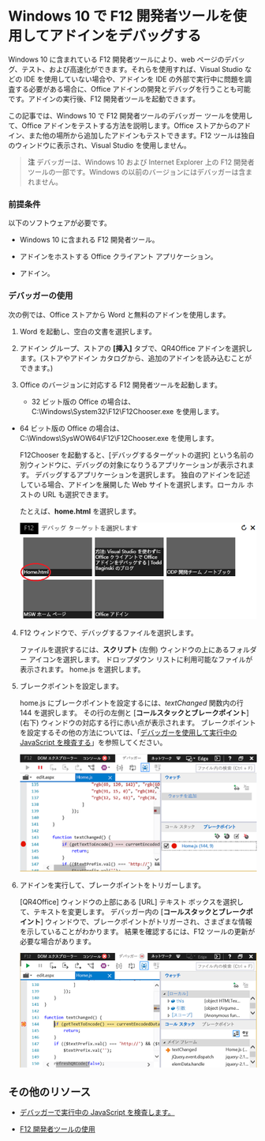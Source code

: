 
# Windows 10 で F12 開発者ツールを使用してアドインをデバッグする

Windows 10 に含まれている F12 開発者ツールにより、web ページのデバッグ、テスト、および高速化ができます。それらを使用すれば、Visual Studio などの IDE を使用していない場合や、アドインを IDE の外部で実行中に問題を調査する必要がある場合に、Office アドインの開発とデバッグを行うことも可能です。アドインの実行後、F12 開発者ツールを起動できます。

この記事では、Windows 10 で F12 開発者ツールのデバッガー ツールを使用して、Office アドインをテストする方法を説明します。Office ストアからのアドイン、また他の場所から追加したアドインもテストできます。F12 ツールは独自のウィンドウに表示され、Visual Studio を使用しません。

 >**注** デバッガーは、Windows 10 および Internet Explorer 上の F12 開発者ツールの一部です。Windows の以前のバージョンにはデバッガーは含まれません。 


### 前提条件

以下のソフトウェアが必要です。


- Windows 10 に含まれる F12 開発者ツール。 
    
- アドインをホストする Office クライアント アプリケーション。  
    
- アドイン。  
    
### デバッガーの使用

次の例では、Office ストアから Word と無料のアドインを使用します。

1. Word を起動し、空白の文書を選択します。  
    
2. アドイン グループ、ストアの **[挿入]** タブで、QR4Office アドインを選択します。(ストアやアドイン カタログから、追加のアドインを読み込むことができます。)
    
3. Office のバージョンに対応する F12 開発者ツールを起動します。
    
      - 32 ビット版の Office の場合は、C:\Windows\System32\F12\F12Chooser.exe を使用します。
    
  - 64 ビット版の Office の場合は、C:\Windows\SysWOW64\F12\F12Chooser.exe を使用します。
    

    F12Chooser を起動すると、[デバッグするターゲットの選択] という名前の別ウィンドウに、デバッグの対象になりうるアプリケーションが表示されます。 デバッグするアプリケーションを選択します。 独自のアドインを記述している場合、アドインを展開した Web サイトを選択します。ローカル ホストの URL も選択できます。 
    
    たとえば、**home.html** を選択します。 
    
    ![バブルのアドインを示す F12Chooser 画面](../../images/4f8823a3-595a-4657-83ac-8b235a7ba087.png)

4. F12 ウィンドウで、デバッグするファイルを選択します。
    
    ファイルを選択するには、**スクリプト** (左側) ウィンドウの上にあるフォルダー アイコンを選択します。 ドロップダウン リストに利用可能なファイルが表示されます。 home.js を選択します。
    
5. ブレークポイントを設定します。
    
    home.js にブレークポイントを設定するには、_textChanged_ 関数内の行 144 を選択します。 その行の左側と [**コールスタックとブレークポイント**] (右下) ウィンドウの対応する行に赤い点が表示されます。 ブレークポイントを設定するその他の方法については、「[デバッガーを使用して実行中の JavaScript を検査する](https://msdn.microsoft.com/library/dn255007%28v=vs.85%29.aspx)」を参照してください。 
    
    ![home.js ファイルのブレーキポイントを含むデバッガー](../../images/e3cbc7ca-8b21-4ebb-b7a1-93e2364f1d16.png)

6. アドインを実行して、ブレークポイントをトリガーします。
    
    [QR4Office] ウィンドウの上部にある [URL] テキスト ボックスを選択して、テキストを変更します。 デバッガー内の [**コールスタックとブレークポイント**] ウィンドウで、ブレークポイントがトリガーされ、さまざまな情報を示していることがわかります。 結果を確認するには、F12 ツールの更新が必要な場合があります。
    
    ![トリガーされるブレーキポイントの結果を持つデバッガー](../../images/e0bcd036-91ce-4509-ae98-6c10b593d61b.png)


## その他のリソース



- [デバッガーで実行中の JavaScript を検査します。](https://msdn.microsoft.com/library/dn255007%28v=vs.85%29.aspx)
    
- [F12 開発者ツールの使用](https://msdn.microsoft.com/en-us/library/bg182326%28v=vs.85%29.aspx)
    

